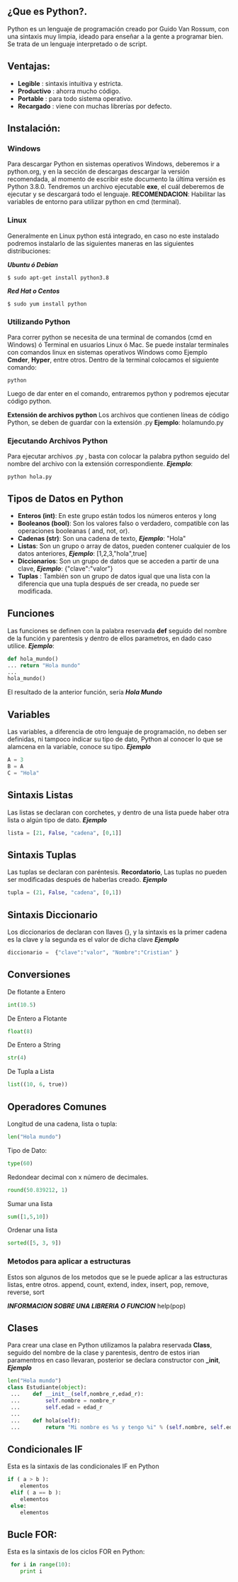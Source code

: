 ## ¿Que es Python?.

Python es un lenguaje de programación creado por Guido Van Rossum, con una sintaxis muy limpia, ideado para enseñar a la gente a programar bien. Se trata de un lenguaje interpretado o de script.
## Ventajas:
- **Legible** : sintaxis intuitiva y estricta.
- **Productivo** : ahorra mucho código.
- **Portable** : para todo sistema operativo.
- **Recargado** : viene con muchas librerías por defecto.

## Instalación:

### Windows

Para descargar Python en sistemas operativos Windows, deberemos ir a python.org, y en la sección de descargas descargar la versión recomendada, al momento de escribir este documento la última versión es Python 3.8.0. Tendremos un archivo ejecutable **exe**, el cuál deberemos de ejecutar y se descargará todo el lenguaje. **RECOMENDACION**: Habilitar las variables de entorno para utilizar python en cmd (terminal).

### Linux
Generalmente en Linux python está integrado, en caso no este instalado podremos instalarlo de las siguientes maneras en las siguientes distribuciones:

***Ubuntu ó Debian***
``` 
$ sudo apt-get install python3.8
```
***Red Hat o Centos***
``` 
$ sudo yum install python
```

### Utilizando Python

Para correr python se necesita de una terminal de comandos (cmd en Windows) ó Terminal en usuarios Linux ó Mac. Se puede instalar terminales con comandos linux en sistemas operativos Windows como Ejemplo **Cmder**, **Hyper**, entre otros. Dentro de la terminal colocamos el siguiente comando:
``` 
python
```
Luego de dar enter en el comando, entraremos python y podremos ejecutar código python.

**Extensión de archivos python**
Los archivos que contienen líneas de código Python, se deben de guardar con la extensión .py **Ejemplo**: holamundo.py
### Ejecutando Archivos Python
Para ejecutar archivos .py , basta con colocar la palabra python seguido del nombre del archivo con la extensión correspondiente. ***Ejemplo***:
``` 
python hola.py
```

## Tipos de Datos en Python

- **Enteros (int)**: En este grupo están todos los números enteros y long
- **Booleanos (bool)**: Son los valores falso o verdadero, compatible con las operaciones booleanas ( and, not, or). 
- **Cadenas (str)**: Son una cadena de texto, ***Ejemplo***: "Hola"
- **Listas**: Son un grupo o array de datos, pueden contener cualquier de los datos anteriores, ***Ejemplo***: [1,2,3,"hola",true]
- **Diccionarios**: Son un grupo de datos que se acceden a partir de una clave, ***Ejemplo***: {"clave":"valor"}
- **Tuplas** : También son un grupo de datos igual que una lista con la diferencia que una tupla después de ser creada, no puede ser modificada.

## Funciones

Las funciones se definen con la palabra reservada **def** seguido del nombre de la función y parentesis y dentro de ellos parametros, en dado caso utilice.
***Ejemplo***:
``` python
def hola_mundo()
... return "Hola mundo"
...
hola_mundo()
```
El resultado de la anterior función, sería ***Hola Mundo***

## Variables
Las variables, a diferencia de otro lenguaje de programación, no deben ser definidas, ni tampoco indicar su tipo de dato, Python al conocer lo que se alamcena en la variable, conoce su tipo.
***Ejemplo***
``` python
A = 3
B = A
C = "Hola"
```

## Sintaxis Listas
Las listas se declaran con corchetes, y dentro de una lista puede haber otra lista o algún tipo de dato.
***Ejemplo***
``` python
lista = [21, False, "cadena", [0,1]]
```

## Sintaxis Tuplas
Las tuplas se declaran con paréntesis.
**Recordatorio**, Las tuplas no pueden ser modificadas después de haberlas creado.
***Ejemplo***
``` python
tupla = (21, False, "cadena", [0,1])
```

## Sintaxis Diccionario
Los diccionarios de declaran con llaves {}, y la sintaxis es la primer cadena es la clave y la segunda es el valor de dicha clave
***Ejemplo***
``` python
diccionario =  {"clave":"valor", "Nombre":"Cristian" }
```

## Conversiones
De flotante a Entero
``` python
int(10.5)
```
De Entero a Flotante
``` python
float(8)
```
De Entero a String
``` python
str(4)
```
De Tupla a Lista
``` python
list((10, 6, true))
```

## Operadores Comunes
Longitud de una cadena, lista o tupla:
``` python
len("Hola mundo")
```
Tipo de Dato:
``` python
type(60)
```
Redondear decimal con x número de decimales.
``` python
round(50.839212, 1)
```
Sumar una lista 
``` python
sum([1,5,10])
```
Ordenar una lista 
``` python
sorted([5, 3, 9])
```

### Metodos para aplicar a estructuras
Estos son algunos de los metodos que se le puede aplicar a las estructuras listas, entre otros.
append, count, extend, index, insert, pop, remove, reverse, sort

***INFORMACION SOBRE UNA LIBRERIA O FUNCION***
help(pop)

## Clases
Para crear una clase en Python utilizamos la palabra reservada **Class**, seguido del nombre de la clase y parentesis, dentro de estos irian paramentros en caso llevaran, posterior se declara constructor con **___init__**, ***Ejemplo***
``` python
len("Hola mundo")
class Estudiante(object): 
 ... 	def __init__(self,nombre_r,edad_r): 
 ... 		self.nombre = nombre_r 
 ... 		self.edad = edad_r 
 ...
 ... 	def hola(self): 
 ... 		return "Mi nombre es %s y tengo %i" % (self.nombre, self.edad) 
```

## Condicionales IF
Esta es la sintaxis de las condicionales IF en Python
``` python
if ( a > b ):
 	elementos 
 elif ( a == b ): 
 	elementos 
 else:
 	elementos
```

## Bucle FOR:
Esta es la sintaxis de los ciclos FOR en Python:
``` python
 for i in range(10):
 	print i
```
